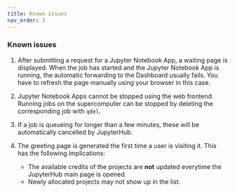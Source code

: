 ```yaml
---
title: Known issues
nav_order: 3
---
```


### Known issues

1. After submitting a request for a Jupyter Notebook App, a waiting page
   is displayed. When the job has started and the Jupyter Notebook App is
   running, the automatic forwarding to the Dashboard usually fails.
   You have to refresh the page manually using your browser in this case.

2. Jupyter Notebook Apps cannot be stopped using the web frontend.
   Running jobs on the supercomputer can be stopped by deleting
   the corresponding job with `qdel`.

3. If a job is queueing for longer than a few minutes, these will be
   automatically cancelled by JupyterHub.

4. The greeting page is generated the first time a user is visiting it. This
   has the following implications:
   * The available credits of the projects are **not** updated everytime
     the JupyterHub main page is opened.
   * Newly allocated projects may not show up in the list.
